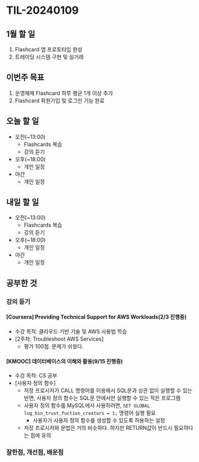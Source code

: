 # TIL-20240109

## 1월 할 일

1. Flashcard 앱 프로토타입 완성
2. 트레이딩 시스템 구현 및 실거래

## 이번주 목표

1. 운영체제 Flashcard 하루 평균 1개 이상 추가
2. Flashcard 회원가입 및 로그인 기능 완료

## 오늘 할 일

- 오전(~13:00)
  - Flashcards 복습
  - 강의 듣기
- 오후(~18:00)
  - 개인 일정
- 야간
  - 개인 일정

## 내일 할 일

- 오전(~13:00)
  - Flashcards 복습
  - 강의 듣기
- 오후(~18:00)
  - 개인 일정
- 야간
  - 개인 일정

## 공부한 것

### 강의 듣기

#### [Coursera] Providing Technical Support for AWS Workloads(2/3 진행중)

- 수강 목적: 클라우드 기반 기술 및 AWS 사용법 학습
- [2주차: Troubleshoot AWS Services]
  - 평가 100점. 문제가 쉬웠다.

#### [KMOOC] 데이터베이스의 이해와 활용(9/15 진행중)

- 수강 목적: CS 공부
- [사용자 정의 함수]
  - 저장 프로시저가 CALL 명령어를 이용해서 SQL문과 상관 없이 실행할 수 있는 반면, 사용자 정의 함수는 SQL문 안에서만 실행할 수 있는 작은 프로그램
  - 사용자 정의 함수를 MySQL에서 사용하려면, `SET GLOBAL log_bin_trust_fuction_creators = 1;` 명령어 실행 필요
    - 사용자가 사용자 정의 함수를 생성할 수 있도록 허용하는 설정
  - 저장 프로시저와 문법은 거의 비슷하다. 하지만 RETURN값이 반드시 필요하다는 점에 유의

### 잘한점, 개선점, 배운점
